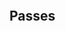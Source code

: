 ```{include} Dialects/MLIRMQTOptDialect.md

```

## Passes

```{include} Passes/MLIRMQTOptPasses.md

```

```{include} Dialects/MLIRMQTOptInterfaces.md

```
